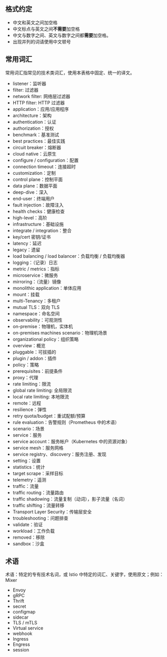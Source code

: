 ## 格式约定

- 中文和英文之间加空格
- 中文标点与英文之间**不需要**加空格
- 中文与数字之间、英文与数字之间都**需要**加空格。
- 出现并列的词请使用中文顿号

## 常用词汇

常用词汇指常见的技术类词汇，使用本表格中固定、统一的译文。

- listener：监听器
- filter: 过滤器
- network filter: 网络层过滤器
- HTTP filter: HTTP 过滤器
- application：应用/应用程序
- architecture：架构
- authentication：认证
- authorization：授权
- benchmark：基准测试
- best practices：最佳实践
- circuit breaker：熔断器
- cloud native：云原生
- configure / configuration：配置
- connection timeout：连接超时
- customization：定制
- control plane：控制平面
- data plane：数据平面
- deep-dive：深入
- end-user：终端用户
- fault injection：故障注入
- health checks：健康检查
- high-level：高阶
- infrastructure：基础设施
- integrate / integration：整合
- key/cert 密钥/证书
- latency：延迟
- legacy：遗留
- load balancing / load balancer：负载均衡 / 负载均衡器
- logging：（记录）日志
- metric / metrics：指标
- microservice：微服务
- mirroring：（流量）镜像
- monolithic application：单体应用
- mount：挂载
- multi-Tenancy：多租户
- mutual TLS：双向 TLS
- namespace：命名空间
- observability：可观测性
- on-premise：物理机，实体机
- on-premises machines scenario：物理机场景
- organizational policy：组织策略
- overview：概览
- pluggable：可拔插的
- plugin / addon：插件
- policy：策略
- prerequisites：前提条件
- proxy：代理
- rate limiting：限流
- global rate limiting: 全局限流
- local rate limiting: 本地限流 
- remote：远程
- resilience：弹性
- retry quota/budget：重试配额/预算
- rule evaluation：告警规则（Prometheus 中的术语）
- scenario：场景
- service：服务
- service account：服务帐户（Kubernetes 中的资源对象）
- service mesh：服务网格
- service registry、discovery：服务注册、发现
- setting：设置
- statistics：统计
- target scrape：采样目标
- telemetry：遥测
- traffic：流量
- traffic routing：流量路由
- traffic shadowing：流量复制（动词），影子流量（名词）
- traffic shifting：流量转移
- Transport Layer Security：传输层安全
- troubleshooting：问题排查
- validate：验证
- workload：工作负载
- removed：移除
- sandbox：沙盒

## 术语

术语：特定的专有技术名词，或 Istio 中特定的词汇、关键字，使用原文；例如：Mixer

- Envoy
- gRPC
- Thrift
- secret
- configmap
- sidecar
- TLS / mTLS
- Virtual service
- webhook
- Ingress
- Engress
- session


